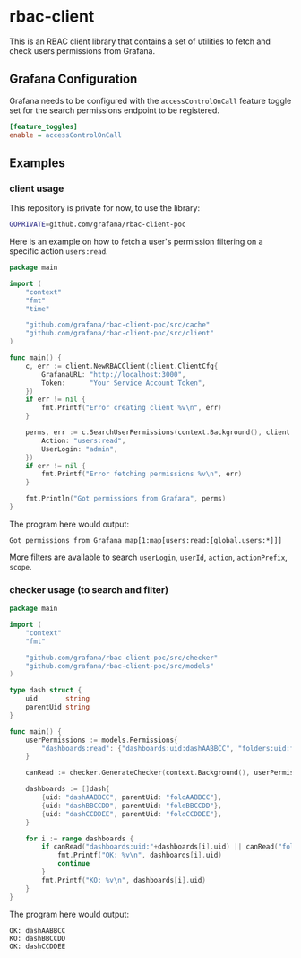# rbac-client

This is an RBAC client library that contains a set of utilities to fetch and check users permissions from Grafana.

## Grafana Configuration

Grafana needs to be configured with the `accessControlOnCall` feature toggle set for the search permissions endpoint to be registered.

```ini
[feature_toggles]
enable = accessControlOnCall 
```

## Examples

### client usage

This repository is private for now, to use the library:
```bash
GOPRIVATE=github.com/grafana/rbac-client-poc
```

Here is an example on how to fetch a user's permission filtering on a specific action `users:read`.

```go
package main

import (
	"context"
	"fmt"
	"time"

	"github.com/grafana/rbac-client-poc/src/cache"
	"github.com/grafana/rbac-client-poc/src/client"
)

func main() {
	c, err := client.NewRBACClient(client.ClientCfg{
		GrafanaURL: "http://localhost:3000",
		Token:      "Your Service Account Token",
	})
	if err != nil {
		fmt.Printf("Error creating client %v\n", err)
	}

	perms, err := c.SearchUserPermissions(context.Background(), client.SearchQuery{
		Action: "users:read",
		UserLogin: "admin",
	})
	if err != nil {
		fmt.Printf("Error fetching permissions %v\n", err)
	}

	fmt.Println("Got permissions from Grafana", perms)
}
```

The program here would output:
```
Got permissions from Grafana map[1:map[users:read:[global.users:*]]]
```

More filters are available to search `userLogin`, `userId`, `action`, `actionPrefix`, `scope`.

### checker usage (to search and filter)


```go
package main

import (
	"context"
	"fmt"

	"github.com/grafana/rbac-client-poc/src/checker"
	"github.com/grafana/rbac-client-poc/src/models"
)

type dash struct {
	uid       string
	parentUid string
}

func main() {
	userPermissions := models.Permissions{
		"dashboards:read": {"dashboards:uid:dashAABBCC", "folders:uid:foldCCDDEE"},
	}

	canRead := checker.GenerateChecker(context.Background(), userPermissions, "dashboards:read", "dashboards:uid:", "folders:uid:")

	dashboards := []dash{
		{uid: "dashAABBCC", parentUid: "foldAABBCC"},
		{uid: "dashBBCCDD", parentUid: "foldBBCCDD"},
		{uid: "dashCCDDEE", parentUid: "foldCCDDEE"},
	}

	for i := range dashboards {
		if canRead("dashboards:uid:"+dashboards[i].uid) || canRead("folders:uid:"+dashboards[i].parentUid) {
			fmt.Printf("OK: %v\n", dashboards[i].uid)
			continue
		}
		fmt.Printf("KO: %v\n", dashboards[i].uid)
	}
}
```

The program here would output:
```
OK: dashAABBCC
KO: dashBBCCDD
OK: dashCCDDEE
```
